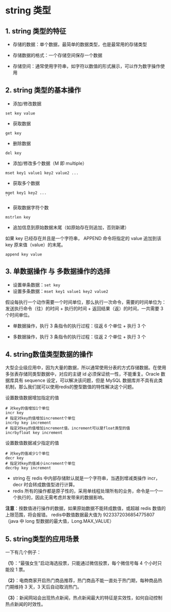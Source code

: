 # string 类型

## 1. string 类型的特征

- 存储的数据：单个数据，最简单的数据类型，也是最常用的存储类型

- 存储数据的格式：一个存储空间保存一个数据

- 存储空间：通常使用字符串，如字符以数值的形式展示，可以作为数字操作使用


## 2. string 类型的基本操作

- 添加/修改数据

```shell
set key value
```

- 获取数据

```shell
get key
```

- 删除数据

```shell
del key
```

- 添加/修改多个数据（M 即 multiple）

```shell
mset key1 value1 key2 value2 ...
```

- 获取多个数据

```shell
mget key1 key2 ...
``
```

- 获取数据字符个数

```shell
mstrlen key
```

- 追加信息到原始数据末尾（如原始存在则追加，否则新建）

如果 key 已经存在并且是一个字符串， APPEND 命令将指定的 value 追加到该 key 原来值（value）的末尾。

```shell
append key value
```

## 3. 单数据操作 与 多数据操作的选择


- 设置单条数据：`set key`
- 设置多条数据：`mset key1 value1 key2 value2`

假设每执行一个动作需要一个时间单位，那么执行一次命令，需要的时间单位为：发送执行命令（往）的时间 + 执行的时间 + 返回结果（返）的时间，一共需要 3 个时间单位。

- 单数据操作，执行 3 条指令的执行过程：往返 6 个单位 + 执行 3 个

- 多数据操作，执行 3 条指令的执行过程：往返 2 个单位 + 执行 3 个

## 4. string数值类型数据的操作

大型企业级应用中，因为大量的数据，所以通常使用分表的方式存储数据。在使用多张表存储同类型数据中，对应的主键 id 必须保证统一性，不能重复。Oracle 数据库具有 sequence 设定，可以解决该问题，但是 MySQL 数据库并不具有此类机制，那么我们就可以使用redis的整型数值的特性解决这个问题。


设置数值数据增加指定的值

```shell
# 对key的值增加1个单位
incr key
# 指定对key的值增加increment个单位
incrby key increment
# 指定对key的值增加increment值，increment可以是float类型的值
incrbyfloat key increment
```

设置数值数据减少指定的值

```shell
# 对key的值减少1个单位
decr key
# 指定对key的值减小increment个单位
decrby key increment
```

- string 在 redis 中内部存储默认就是一个字符串，当遇到增减类操作 incr，decr 时会转成数值型进行计算。
- redis 所有的操作都是原子性的，采用单线程处理所有的业务，命令是一个一个执行的，因此无需考虑并发带来的数据影响。

**注意**：按数值进行操作的数据，如果原始数据不能转成数值，或超越 redis 数值的上限范围，将会报错。
  redis中数值数据最大值为 9223372036854775807（java 中 long 型数据的最大值，Long.MAX_VALUE）


## 5. string类型的应用场景

一下有几个例子：

**（1）**：“最强女生”启动海选投票，只能通过微信投票，每个微信号每 4 个小时只能投 1 票。

**（2）**：电商商家开启热门商品推荐，热门商品不能一直处于热门期，每种商品热门期维持 3 天，3 天后自动取消热门。

**（3）**：新闻网站会出现热点新闻，热点新闻最大的特征是实效性，如何自动控制热点新闻的时效性。






